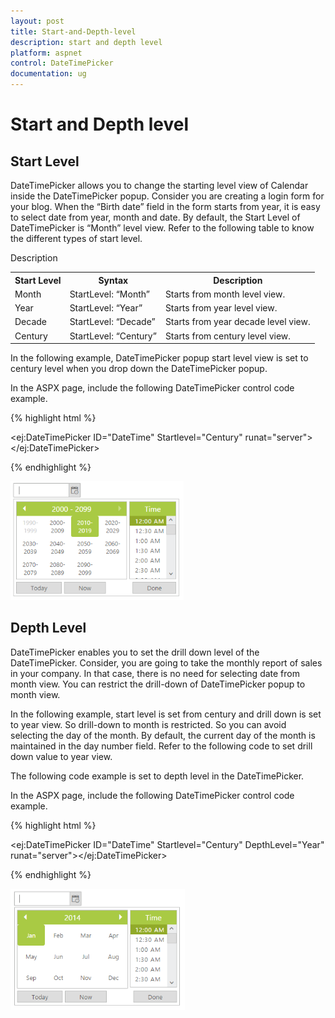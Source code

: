 ```yaml
---
layout: post
title: Start-and-Depth-level
description: start and depth level
platform: aspnet
control: DateTimePicker
documentation: ug
---
```


# Start and Depth level

## Start Level

DateTimePicker allows you to change the starting level view of Calendar inside the DateTimePicker popup. Consider you are creating a login form for your blog. When the “Birth date” field in the form starts from year, it is easy to select date from year, month and date. By default, the Start Level of DateTimePicker is “Month” level view. Refer to the following table to know the different types of start level.

<table>
<tr>
<th>
Start Level</th><th>
Syntax</th><th>
Description</th></tr>
Description</th></tr>
<tr>
<td>
Month</td><td>
StartLevel: “Month”</td><td>
Starts from month level view.</td></tr>
<tr>
<td>
Year</td><td>
StartLevel: “Year”</td><td>
Starts from year level view.</td></tr>
<tr>
<td>
Decade</td><td>
StartLevel: “Decade”</td><td>
Starts from year decade level view.</td></tr>
<tr>
<td>
Century</td><td>
StartLevel: “Century”</td><td>
Starts from century level view.</td></tr>
</table>


In the following example, DateTimePicker popup start level view is set to century level when you drop down the DateTimePicker popup.

In the ASPX page, include the following DateTimePicker control code example.



{% highlight html %}



<ej:DateTimePicker ID="DateTime" Startlevel="Century" runat="server"> </ej:DateTimePicker>





{% endhighlight %}



![](Start-and-Depth-level_images/Start-and-Depth-level_img1.png) 





## Depth Level

DateTimePicker enables you to set the drill down level of the DateTimePicker. Consider, you are going to take the monthly report of sales in your company. In that case, there is no need for selecting date from month view. You can restrict the drill-down of DateTimePicker popup to month view.

In the following example, start level is set from century and drill down is set to year view. So drill-down to month is restricted. So you can avoid selecting the day of the month. By default, the current day of the month is maintained in the day number field. Refer to the following code to set drill down value to year view.

The following code example is set to depth level in the DateTimePicker.

In the ASPX page, include the following DateTimePicker control code example.

{% highlight html %}



<ej:DateTimePicker ID="DateTime" Startlevel="Century" DepthLevel="Year" runat="server"></ej:DateTimePicker>





{% endhighlight %}



![](Start-and-Depth-level_images/Start-and-Depth-level_img2.png) 





